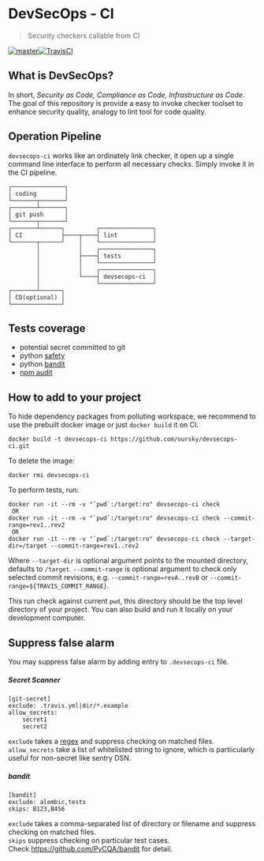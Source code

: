 # DevSecOps - CI
> Security checkers callable from CI

[![master](https://img.shields.io/badge/travis-master-blue.svg)][travis-url][![TravisCI][travis-image]][travis-url]

## What is DevSecOps?
In short, _Security as Code, Compliance as Code, Infrastructure as Code_. The goal of this repository is provide a easy to invoke checker toolset to enhance security quality, analogy to lint tool for code quality.

## Operation Pipeline
`devsecops-ci` works like an ordinately link checker, it open up a single command line interface to perform all necessary checks. Simply invoke it in the CI pipeline.
```
┌───────────────┐
│ coding        │
└───────┬───────┘
┌───────┴───────┐
│ git push      │
└───────┬───────┘
┌───────┴──────┐         ┌───────────────┐
│ CI           ├────┬────┤ lint          │
└───────┬──────┘    │    └───────────────┘
        │           │    ┌───────────────┐
        │           ├────┤ tests         │
        │           │    └───────────────┘
        │           │    ┌───────────────┐
        │           └────┤ devsecops-ci  │
        │                └───────────────┘
┌───────┴──────┐
│ CD(optional) │
└──────────────┘
```

## Tests coverage
- potential secret committed to git
- python [safety](https://github.com/pyupio/safety)
- python [bandit](https://github.com/PyCQA/bandit)
- [npm audit](https://docs.npmjs.com/cli/audit)


## How to add to your project
To hide dependency packages from polluting workspace, we recommend to use the prebuilt docker image or just `docker build` it on CI.
```
docker build -t devsecops-ci https://github.com/oursky/devsecops-ci.git
```
To delete the image:
```
docker rmi devsecops-ci
```
To perform tests, run:
```
docker run -it --rm -v "`pwd`:/target:ro" devsecops-ci check
 OR
docker run -it --rm -v "`pwd`:/target:ro" devsecops-ci check --commit-range=rev1..rev2
 OR
docker run -it --rm -v "`pwd`:/target:ro" devsecops-ci check --target-dir=/target --commit-range=rev1..rev2
```
Where `--target-dir` is optional argument points to the mounted directory, defaults to `/target`.
`--commit-range` is optional argument to check only selected commit revisions, e.g. `--commit-range=revA..revB` or `--commit-range=${TRAVIS_COMMIT_RANGE}`.

This run check against current `pwd`, this directory should be the top level directory of your project.
You can also build and run it locally on your development computer.


## Suppress false alarm
You may suppress false alarm by adding entry to `.devsecops-ci` file.

##### Secret Scanner
```
[git-secret]
exclude: .travis.yml|dir/*.example
allow_secrets:
    secret1
    secret2
```
`exclude` takes a [regex](https://docs.python.org/3/library/re.html) and suppress checking on matched files.  
`allow_secrets` take a list of whitelisted string to ignore, which is partiicularly useful for non-secret like sentry DSN.  

##### bandit
```
[bandit]
exclude: alembic,tests
skips: B123,B456
```
`exclude` takes a comma-separated list of directory or filename and suppress checking on matched files.  
`skips` suppress checking on particular test cases.  
Check https://github.com/PyCQA/bandit for detail.  


<!-- Markdown link & img dfn's -->
[travis-url]: https://travis-ci.org/oursky/devsecops-ci
[travis-image]: https://travis-ci.org/oursky/devsecops-ci.svg?branch=master

